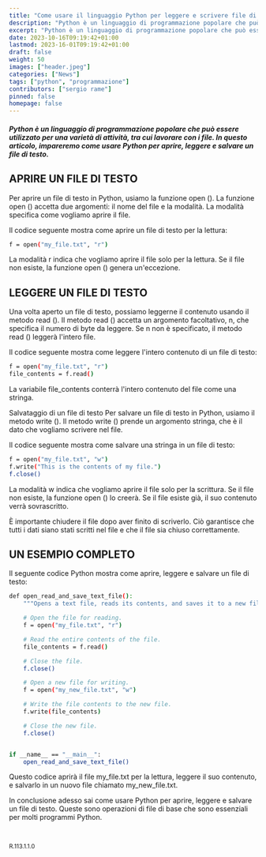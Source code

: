 ```yaml
---
title: "Come usare il linguaggio Python per leggere e scrivere file di testo"
description: "Python è un linguaggio di programmazione popolare che può essere utilizzato per una varietà di attività, tra cui lavorare con i file."
excerpt: "Python è un linguaggio di programmazione popolare che può essere utilizzato per una varietà di attività, tra cui lavorare con i file. In questo articolo, impareremo come usare Python per aprire, leggere e ..."
date: 2023-10-16T09:19:42+01:00
lastmod: 2023-16-01T09:19:42+01:00
draft: false
weight: 50
images: ["header.jpeg"]
categories: ["News"]
tags: ["python", "programmazione"]
contributors: ["sergio rame"]
pinned: false
homepage: false
---
```




##### Python è un linguaggio di programmazione popolare che può essere utilizzato per una varietà di attività, tra cui lavorare con i file. In questo articolo, impareremo come usare Python per aprire, leggere e salvare un file di testo.

## APRIRE UN FILE DI TESTO
Per aprire un file di testo in Python, usiamo la funzione open (). La funzione open () accetta due argomenti: il nome del file e la modalità. La modalità specifica come vogliamo aprire il file.

Il codice seguente mostra come aprire un file di testo per la lettura:

```bash
f = open("my_file.txt", "r")
```


La modalità r indica che vogliamo aprire il file solo per la lettura. Se il file non esiste, la funzione open () genera un'eccezione.

## LEGGERE UN FILE DI TESTO
Una volta aperto un file di testo, possiamo leggerne il contenuto usando il metodo read (). Il metodo read () accetta un argomento facoltativo, n, che specifica il numero di byte da leggere. Se n non è specificato, il metodo read () leggerà l'intero file.

Il codice seguente mostra come leggere l'intero contenuto di un file di testo:


```bash
f = open("my_file.txt", "r")
file_contents = f.read()
```

La variabile file_contents conterrà l'intero contenuto del file come una stringa.

Salvataggio di un file di testo
Per salvare un file di testo in Python, usiamo il metodo write (). Il metodo write () prende un argomento stringa, che è il dato che vogliamo scrivere nel file.

Il codice seguente mostra come salvare una stringa in un file di testo:



```bash
f = open("my_file.txt", "w")
f.write("This is the contents of my file.")
f.close()
```


La modalità w indica che vogliamo aprire il file solo per la scrittura. Se il file non esiste, la funzione open () lo creerà. Se il file esiste già, il suo contenuto verrà sovrascritto.

È importante chiudere il file dopo aver finito di scriverlo. Ciò garantisce che tutti i dati siano stati scritti nel file e che il file sia chiuso correttamente.

## UN ESEMPIO COMPLETO
Il seguente codice Python mostra come aprire, leggere e salvare un file di testo:



```bash
def open_read_and_save_text_file():
    """Opens a text file, reads its contents, and saves it to a new file."""

    # Open the file for reading.
    f = open("my_file.txt", "r")

    # Read the entire contents of the file.
    file_contents = f.read()

    # Close the file.
    f.close()

    # Open a new file for writing.
    f = open("my_new_file.txt", "w")

    # Write the file contents to the new file.
    f.write(file_contents)

    # Close the new file.
    f.close()


if __name__ == "__main__":
    open_read_and_save_text_file()
```

Questo codice aprirà il file my_file.txt per la lettura, leggere il suo contenuto, e salvarlo in un nuovo file chiamato my_new_file.txt.

In conclusione adesso sai come usare Python per aprire, leggere e salvare un file di testo. Queste sono operazioni di file di base che sono essenziali per molti programmi Python.

<br>
<p style="font-size: 12px;">R.113.1.1.0</p>
<br>
